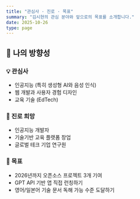 ```yaml
---
title: "관심사 · 진로 · 목표"
summary: "김시현의 관심 분야와 앞으로의 목표를 소개합니다."
date: 2025-10-26
type: page
---
```


## 🎯 나의 방향성

### 💡 관심사
- 인공지능 (특히 생성형 AI와 음성 인식)
- 웹 개발과 사용자 경험 디자인
- 교육 기술 (EdTech)

### 🔭 진로 희망
- 인공지능 개발자
- 기술기반 교육 플랫폼 창업
- 글로벌 테크 기업 연구원

### 🌱 목표
- 2026년까지 오픈소스 프로젝트 3개 기여
- GPT API 기반 앱 직접 런칭하기
- 영어/일본어 기술 문서 독해 가능 수준 도달하기
